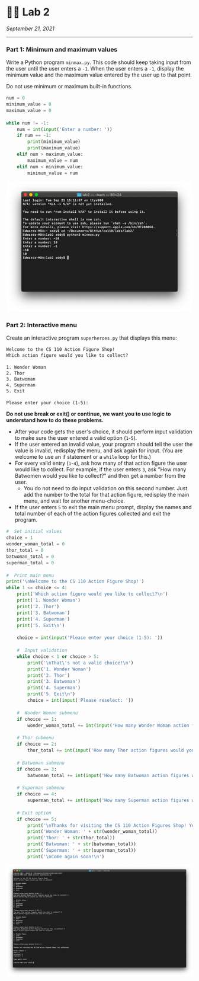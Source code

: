 # 🦸‍♂️ ‍Lab 2

*September 21, 2021*

---

### Part 1: Minimum and maximum values

Write a Python program `minmax.py`. This code should keep taking input from the user until the user enters a `-1`. When the user enters a `-1`, display the minimum value and the maximum value entered by the user up to that point.

Do not use minimum or maximum built-in functions.

```python
num = 0
minimum_value = 0
maximum_value = 0

while num != -1:
    num = int(input('Enter a number: '))
    if num == -1:
        print(minimum_value)
        print(maximum_value)
    elif num > maximum_value:
        maximum_value = num
    elif num < minimum_value:
        minimum_value = num
```

![part1.png](assets/part1.png)

### Part 2: Interactive menu

Create an interactive program `superheroes.py` that displays this menu:

```
Welcome to the CS 110 Action Figure Shop!
Which action figure would you like to collect?

1. Wonder Woman
2. Thor
3. Batwoman
4. Superman
5. Exit

Please enter your choice (1-5):
```

**Do not use break or exit() or continue, we want you to use logic to understand how to do these problems.**

- After your code gets the user's choice, it should perform input validation to make sure the user entered a valid option (`1`-`5`).
- If the user entered an invalid value, your program should tell the user the value is invalid, redisplay the menu, and ask again for input. (You are welcome to use an if statement or a `while` loop for this.)
- For every valid entry (`1`-`4`), ask how many of that action figure the user would like to collect. For example, if the user enters `3`, ask "How many Batwomen would you like to collect?" and then get a number from the user.
    - You do not need to do input validation on this second number. Just add the number to the total for that action figure, redisplay the main menu, and wait for another menu-choice.
- If the user enters `5` to exit the main menu prompt, display the names and total number of each of the action figures collected and exit the program.

```python
#  Set initial values
choice = 1
wonder_woman_total = 0
thor_total = 0
batwoman_total = 0
superman_total = 0

#  Print main menu
print('\nWelcome to the CS 110 Action Figure Shop!')
while 1 <= choice <= 4:
    print('Which action figure would you like to collect?\n')
    print('1. Wonder Woman')
    print('2. Thor')
    print('3. Batwoman')
    print('4. Superman')
    print('5. Exit\n')

    choice = int(input('Please enter your choice (1-5): '))

    #  Input validation
    while choice < 1 or choice > 5:
        print('\nThat\'s not a valid choice!\n')
        print('1. Wonder Woman')
        print('2. Thor')
        print('3. Batwoman')
        print('4. Superman')
        print('5. Exit\n')
        choice = int(input('Please reselect: '))

    #  Wonder Woman submenu
    if choice == 1:
        wonder_woman_total += int(input('How many Wonder Woman action figures would you like to collect? '))

    # Thor submenu
    if choice == 2:
        thor_total += int(input('How many Thor action figures would you like to collect? '))

    # Batwoman submenu
    if choice == 3:
        batwoman_total += int(input('How many Batwoman action figures would you like to collect? '))

    # Superman submenu
    if choice == 4:
        superman_total += int(input('How many Superman action figures would you like to collect? '))

    # Exit option
    if choice == 5:
        print('\nThanks for visiting the CS 110 Action Figures Shop! You collected:\n')
        print('Wonder Woman: ' + str(wonder_woman_total))
        print('Thor: ' + str(thor_total))
        print('Batwoman: ' + str(batwoman_total))
        print('Superman: ' + str(superman_total))
        print('\nCome again soon!\n')
```

![part2.png](assets/part2.png)
